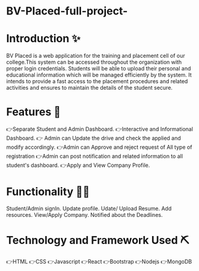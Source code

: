# BV-Placed-full-project-
# Introduction ✨

BV Placed is a web application for the training and placement cell of our college.This system can be accessed throughout the organization with proper login credentials. Students will be able to upload their personal and educational information which will be managed efficiently by the system. It intends to provide a fast access to the placement procedures and related activities and ensures to maintain the details of the student secure.

# Features 🎯

👉Separate Student and Admin Dashboard.
👉Interactive and Informational Dashboard.
👉 Admin can Update the drive and check the applied and modify accordingly.
👉Admin can Approve and reject request of All type of registration
👉Admin can post notification and related information to all student's dashboard.
👉Apply and View Company Profile.

# Functionality 👩‍💻

Student/Admin signIn.
Update profile.
Udate/ Upload Resume.
Add resources.
View/Apply Company.
Notified about the Deadlines.

# Technology and Framework Used ⛏️

👉HTML
👉CSS
👉Javascript
👉React
👉Bootstrap
👉Nodejs
👉MongoDB
